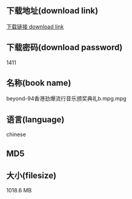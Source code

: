 ## 下载地址(download link)
[下载链接 download link](https://voluble-croquembouche-d321dc.netlify.app/?s=beyond-94%E9%A6%99%E6%B8%AF%E5%8A%B2%E7%88%86%E6%B5%81%E8%A1%8C%E9%9F%B3%E4%B9%90%E9%A2%81%E5%A5%96%E5%85%B8%E7%A4%BCb.mpg)

## 下载密码(download password)
1411

## 名称(book name)
beyond-94香港劲爆流行音乐颁奖典礼b.mpg.mpg

## 语言(language)
chinese

## MD5


## 大小(filesize)
1018.6 MB
